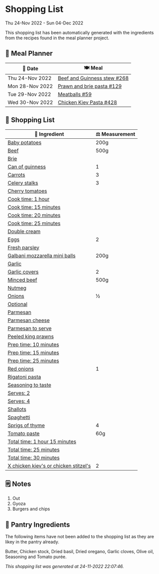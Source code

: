 # Shopping List

Thu 24-Nov 2022 - Sun 04-Dec 2022

This shopping list has been automatically generated with the ingredients from the recipes found in the meal planner project.

## 📅 Meal Planner

|📅 Date| 🍽️ Meal|
|----|----|
|Thu 24-Nov 2022|[Beef and Guinness stew #268](https://github.com/jcallaghan/The-Cookbook/issues/268)|
|Mon 28-Nov 2022|[Prawn and brie pasta #129](https://github.com/jcallaghan/The-Cookbook/issues/129)|
|Tue 29-Nov 2022|[Meatballs #59](https://github.com/jcallaghan/The-Cookbook/issues/59)|
|Wed 30-Nov 2022|[Chicken Kiev Pasta #428](https://github.com/jcallaghan/The-Cookbook/issues/428)|

## 🛒 Shopping List

| 🍌 Ingredient| ⚖️ Measurement|
|----------|-----------|
|[Baby potatoes](https://www.sainsburys.co.uk/gol-ui/SearchResults/Baby%20potatoes)|200g|
|[Beef](https://www.sainsburys.co.uk/gol-ui/SearchResults/Beef)|500g|
|[Brie](https://www.sainsburys.co.uk/gol-ui/SearchResults/Brie)||
|[Can of guinness](https://www.sainsburys.co.uk/gol-ui/SearchResults/Can%20of%20guinness)|1|
|[Carrots](https://www.sainsburys.co.uk/gol-ui/SearchResults/Carrots)|3|
|[Celery stalks](https://www.sainsburys.co.uk/gol-ui/SearchResults/Celery%20stalks)|3|
|[Cherry tomatoes](https://www.sainsburys.co.uk/gol-ui/SearchResults/Cherry%20tomatoes)||
|[Cook time: 1 hour](https://www.sainsburys.co.uk/gol-ui/SearchResults/Cook%20time:%201%20hour)||
|[Cook time: 15 minutes](https://www.sainsburys.co.uk/gol-ui/SearchResults/Cook%20time:%2015%20minutes)||
|[Cook time: 20 minutes](https://www.sainsburys.co.uk/gol-ui/SearchResults/Cook%20time:%2020%20minutes)||
|[Cook time: 25 minutes](https://www.sainsburys.co.uk/gol-ui/SearchResults/Cook%20time:%2025%20minutes)||
|[Double cream](https://www.sainsburys.co.uk/gol-ui/SearchResults/Double%20cream)||
|[Eggs](https://www.sainsburys.co.uk/gol-ui/SearchResults/Eggs)|2|
|[Fresh parsley](https://www.sainsburys.co.uk/gol-ui/SearchResults/Fresh%20parsley)||
|[Galbani mozzarella mini balls](https://www.sainsburys.co.uk/gol-ui/SearchResults/Galbani%20mozzarella%20mini%20balls)|200g|
|[Garlic](https://www.sainsburys.co.uk/gol-ui/SearchResults/Garlic)||
|[Garlic covers](https://www.sainsburys.co.uk/gol-ui/SearchResults/Garlic%20covers)|2|
|[Minced beef](https://www.sainsburys.co.uk/gol-ui/SearchResults/Minced%20beef)|500g|
|[Nutmeg](https://www.sainsburys.co.uk/gol-ui/SearchResults/Nutmeg)||
|[Onions](https://www.sainsburys.co.uk/gol-ui/SearchResults/Onions)|½|
|[Optional](https://www.sainsburys.co.uk/gol-ui/SearchResults/Optional)||
|[Parmesan](https://www.sainsburys.co.uk/gol-ui/SearchResults/Parmesan)||
|[Parmesan cheese](https://www.sainsburys.co.uk/gol-ui/SearchResults/Parmesan%20cheese)||
|[Parmesan to serve](https://www.sainsburys.co.uk/gol-ui/SearchResults/Parmesan%20to%20serve)||
|[Peeled king prawns](https://www.sainsburys.co.uk/gol-ui/SearchResults/Peeled%20king%20prawns)||
|[Prep time: 10 minutes](https://www.sainsburys.co.uk/gol-ui/SearchResults/Prep%20time:%2010%20minutes)||
|[Prep time: 15 minutes](https://www.sainsburys.co.uk/gol-ui/SearchResults/Prep%20time:%2015%20minutes)||
|[Prep time: 25 minutes](https://www.sainsburys.co.uk/gol-ui/SearchResults/Prep%20time:%2025%20minutes)||
|[Red onions](https://www.sainsburys.co.uk/gol-ui/SearchResults/Red%20onions)|1|
|[Rigatoni pasta](https://www.sainsburys.co.uk/gol-ui/SearchResults/Rigatoni%20pasta)||
|[Seasoning to taste](https://www.sainsburys.co.uk/gol-ui/SearchResults/Seasoning%20to%20taste)||
|[Serves: 2](https://www.sainsburys.co.uk/gol-ui/SearchResults/Serves:%202)||
|[Serves: 4](https://www.sainsburys.co.uk/gol-ui/SearchResults/Serves:%204)||
|[Shallots](https://www.sainsburys.co.uk/gol-ui/SearchResults/Shallots)||
|[Spaghetti](https://www.sainsburys.co.uk/gol-ui/SearchResults/Spaghetti)||
|[Sprigs of thyme](https://www.sainsburys.co.uk/gol-ui/SearchResults/Sprigs%20of%20thyme)|4|
|[Tomato paste](https://www.sainsburys.co.uk/gol-ui/SearchResults/Tomato%20paste)|60g|
|[Total time: 1 hour 15 minutes](https://www.sainsburys.co.uk/gol-ui/SearchResults/Total%20time:%201%20hour%2015%20minutes)||
|[Total time: 25 minutes](https://www.sainsburys.co.uk/gol-ui/SearchResults/Total%20time:%2025%20minutes)||
|[Total time: 30 minutes](https://www.sainsburys.co.uk/gol-ui/SearchResults/Total%20time:%2030%20minutes)||
|[X chicken kiev's or chicken stitzel's](https://www.sainsburys.co.uk/gol-ui/SearchResults/X%20chicken%20kiev's%20or%20chicken%20stitzel's)|2|

## 🗒️ Notes

1. Out
1. Gyoza
1. Burgers and chips

## 🏪 Pantry Ingredients

The following items have not been added to the shopping list as they are likey in the pantry already.

Butter, Chicken stock, Dried basil, Dried oregano, Garlic cloves, Olive oil, Seasoning and Tomato purée.


_This shopping list was generated at 24-11-2022 22:07:46._